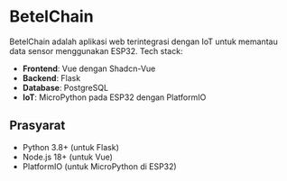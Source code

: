 # BetelChain

BetelChain adalah aplikasi web terintegrasi dengan IoT untuk memantau data sensor menggunakan ESP32. Tech stack:
- **Frontend**: Vue dengan Shadcn-Vue
- **Backend**: Flask
- **Database**: PostgreSQL
- **IoT**: MicroPython pada ESP32 dengan PlatformIO

## Prasyarat
- Python 3.8+ (untuk Flask)
- Node.js 18+ (untuk Vue)
- PlatformIO (untuk MicroPython di ESP32)


